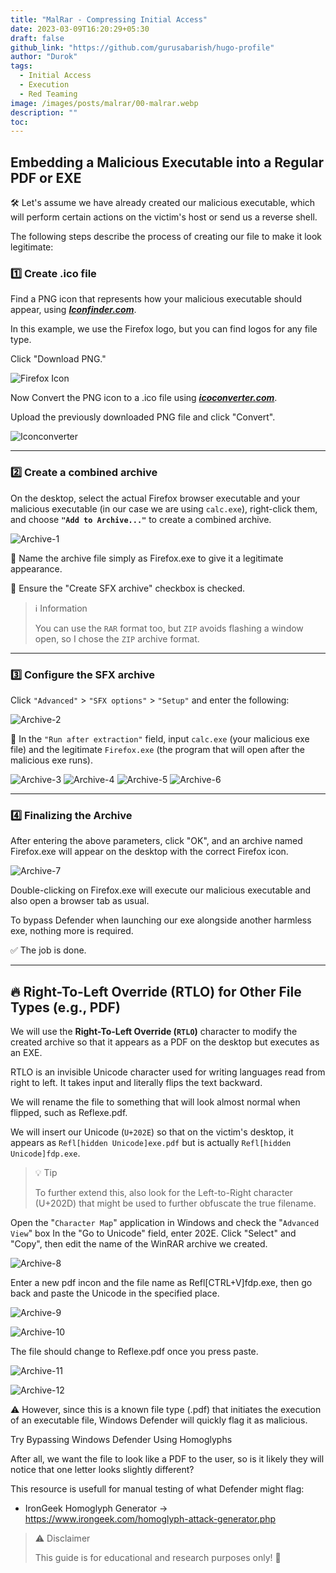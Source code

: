 ```yaml
---
title: "MalRar - Compressing Initial Access"
date: 2023-03-09T16:20:29+05:30
draft: false
github_link: "https://github.com/gurusabarish/hugo-profile"
author: "Durok"
tags:
  - Initial Access
  - Execution
  - Red Teaming
image: /images/posts/malrar/00-malrar.webp
description: ""
toc: 
---
```



## Embedding a Malicious Executable into a Regular PDF or EXE
🛠️ Let's assume we have already created our malicious executable, which will perform certain actions on the victim's host or send us a reverse shell. 

The following steps describe the process of creating our file to make it look legitimate:

### 1️⃣ Create .ico file 

Find a PNG icon that represents how your malicious executable should appear, using **_[Iconfinder.com](https://iconfinder.com/)_**.

In this example, we use the Firefox logo, but you can find logos for any file type.

Click "Download PNG."

![Firefox Icon](/images/posts/malrar/05-flaticon-png.png)


Now Convert the PNG icon to a .ico file using **_[icoconverter.com](https://icoconverter.com/)_**.

Upload the previously downloaded PNG file and click "Convert".

![Iconconverter](/images/posts/malrar/05-Converter.png)

---

### 2️⃣ Create a combined archive

On the desktop, select the actual Firefox browser executable and your malicious executable (in our case we are using `calc.exe`), right-click them, and choose **`"Add to Archive..."`** to create a combined archive.

![Archive-1](/images/posts/malrar/00-setting.png)

🔹 Name the archive file simply as Firefox.exe to give it a legitimate appearance. 

🔹 Ensure the "Create SFX archive" checkbox is checked.

> ℹ️ Information
>
> You can use the `RAR` format too, but `ZIP` avoids flashing a window open, so I chose the `ZIP` archive format.
---

### 3️⃣ Configure the SFX archive

Click `"Advanced"` > `"SFX options"` > `"Setup"` and enter the following:

![Archive-2](/images/posts/malrar/01-advanced.png)

🔹 In the `"Run after extraction"` field, input `calc.exe` (your malicious exe file) and the legitimate `Firefox.exe` (the program that will open after the malicious exe runs).

![Archive-3](/images/posts/malrar/02-advanced-setup.png)
![Archive-4](/images/posts/malrar/03-advanced-modes.png)
![Archive-5](/images/posts/malrar/04-advanced-update.png)
![Archive-6](/images/posts/malrar/06-advanced-icon.png)

---
### 4️⃣ Finalizing the Archive

After entering the above parameters, click "OK", and an archive named Firefox.exe will appear on the desktop with the correct Firefox icon. 

![Archive-7](/images/posts/malrar/07-final-zip.png)

Double-clicking on Firefox.exe will execute our malicious executable and also open a browser tab as usual. 

To bypass Defender when launching our exe alongside another harmless exe, nothing more is required.

✅ The job is done.

---

## 🔥 Right-To-Left Override (RTLO) for Other File Types (e.g., PDF)

We will use the **Right-To-Left Override (`RTLO`)** character to modify the created archive so that it appears as a PDF on the desktop but executes as an EXE.

RTLO is an invisible Unicode character used for writing languages read from right to left. It takes input and literally flips the text backward.

We will rename the file to something that will look almost normal when flipped, such as Reflexe.pdf. 

We will insert our Unicode (`U+202E`) so that on the victim's desktop, it appears as `Refl[hidden Unicode]exe.pdf` but is actually `Refl[hidden Unicode]fdp.exe`.

> 💡 Tip
>
> To further extend this, also look for the Left-to-Right character (U+202D) that might be used to further obfuscate the true filename.

Open the "`Character Map`" application in Windows and check the "`Advanced View`" box
In the "Go to Unicode" field, enter 202E.
Click "Select" and "Copy", then edit the name of the WinRAR archive we created.

![Archive-8](/images/posts/malrar/08-charmap.png)

Enter a new pdf incon and the file name as Refl[CTRL+V]fdp.exe, then go back and paste the Unicode in the specified place.

![Archive-9](/images/posts/malrar/06-advanced-icon.png)

![Archive-10](/images/posts/malrar/10-archive-name.png)

The file should change to Reflexe.pdf once you press paste. 

![Archive-11](/images/posts/malrar/11-archive-name-after.png)

![Archive-12](/images/posts/malrar/12-final-file.png)

⚠️ However, since this is a known file type (.pdf) that initiates the execution of an executable file, Windows Defender will quickly flag it as malicious.

Try Bypassing Windows Defender Using Homoglyphs

After all, we want the file to look like a PDF to the user, so is it likely they will notice that one letter looks slightly different? 

This resource is usefull for manual testing of what Defender might flag: 
- IronGeek Homoglyph Generator -> https://www.irongeek.com/homoglyph-attack-generator.php

> ⚠️ Disclaimer
>
> This guide is for educational and research purposes only! 🛑
